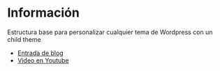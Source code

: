 # Información
Estructura base para personalizar cualquier tema de Wordpress con un child theme

- [Entrada de blog](https://blog.cesarmansilla.com.ar/como-personalizar-cualquier-tema-de-wordpress/)
- [Video en Youtube](https://www.youtube.com/watch?v=CrW30kuAvsE)
